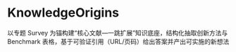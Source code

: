 # KnowledgeOrigins
以专题 Survey 为锚构建“核心文献—一跳扩展”知识底座，结构化抽取创新方法与 Benchmark 表格，基于可验证引用（URL/页码）给出答案并产出可实施的新想法
